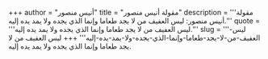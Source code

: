 +++
author = "أنيس منصور"
title = "مقولة أنيس منصور"
description = '''مقولة أنيس منصور: ليس العفيف من لا يجد طعاما وإنما الذي يجده ولا يمد يده إليه.'''
quote = '''ليس العفيف من لا يجد طعاما وإنما الذي يجده ولا يمد يده إليه.'''
slug = '''ليس-العفيف-من-لا-يجد-طعاما-وإنما-الذي-يجده-ولا-يمد-يده-إليه'''
+++
ليس العفيف من لا يجد طعاما وإنما الذي يجده ولا يمد يده إليه.
